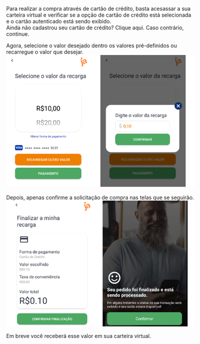 Para realizar a compra através de cartão de crédito, basta acesassar a sua carteira virtual e verificar se a opção de cartão de crédito está selecionada e o cartão autenticado está sendo exibido.<br>
Ainda não cadastrou seu cartão de crédito? Clique aqui. Caso contrário, continue.
 



Agora, selecione o valor desejado dentro os valores pré-definidos ou recarregue o valor que desejar.<br>
![image.png](/.attachments/image-1b848b1d-6690-4672-ae21-6a8b7800f624.png)<br><br>
Depois, apenas confirme a solicitação de compra nas telas que se seguirão.<br>
![image.png](/.attachments/image-41e3206a-c335-4c3a-a736-77195667c522.png)

Em breve você receberá esse valor em sua carteira virtual.


